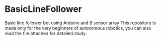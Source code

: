 # BasicLineFollower
Basic line follower bot using Arduino and 8 sensor array 
This repository is made only for the very beginners of autonomous robotics, you can also read the file attached for detailed study.


